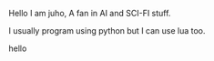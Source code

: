 Hello I am juho, A fan in AI and SCI-FI stuff.

I usually program using python but I can use lua too.
<!---
Juho-codes/Juho-codes is a ✨ special ✨ repository because its `README.md` (this file) appears on your GitHub profile.
You can click the Preview link to take a look at your changes.
--->

hello